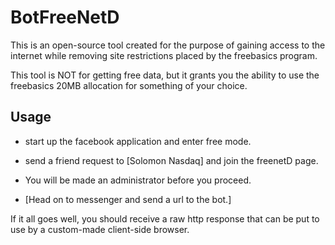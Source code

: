# BotFreeNetD

This is an open-source tool created for the purpose of gaining access to the internet while removing site restrictions placed by the freebasics program.

This tool is NOT for getting free data, but it grants you the ability to use the freebasics 20MB allocation for something of your choice.

## Usage

* start up the facebook application and enter free mode.

* send a friend request to [Solomon Nasdaq] and join the freenetD page.

* You will be made an administrator before you proceed.

* [Head on to messenger and send a url to the bot.]

If it all goes well, you should receive a raw http response that can be put to use by a custom-made client-side browser.
